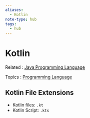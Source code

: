 ```yaml
---
aliases:
  - Kotlin
note-type: hub
tags:
  - hub
---
```


# Kotlin

Related : [Java Programming Language](Java%20Programming%20Language.md)

Topics : [Programming Language](../4-hub-notes-🚉/Programming%20Languages.md)

## Kotlin File Extensions

- Kotlin files: `.kt`
- Kotlin Script: `.kts`
